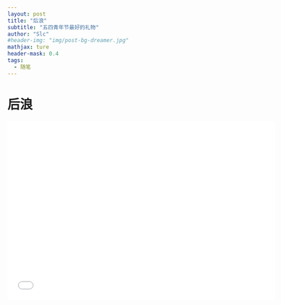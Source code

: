 ```yaml
---
layout: post
title: "后浪"
subtitle: "五四青年节最好的礼物"
author: "Slc"
#header-img: "img/post-bg-dreamer.jpg"
mathjax: ture
header-mask: 0.4
tags:
  - 随笔
---
```


# 后浪


<iframe height="400" width="600" src="//player.bilibili.com/player.html?aid=412935552&bvid=BV1FV411d7u7&cid=186803402&page=1" scrolling="no" border="0" frameborder="no" framespacing="0" allowfullscreen="true"> </iframe>
